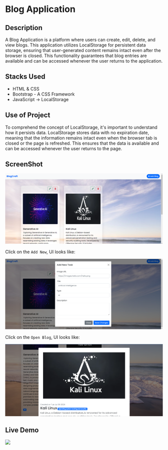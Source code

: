 # Blog Application

## Description


A Blog Application is a platform where users can create, edit, delete, and view blogs. This application utilizes LocalStorage for persistent data storage, ensuring that user-generated content remains intact even after the browser is closed. This functionality guarantees that blog entries are available and can be accessed whenever the user returns to the application.


## Stacks Used
* HTML & CSS
* Bootstrap - A CSS Framework
* JavaScript -> LocalStorage

## Use of Project

To comprehend the concept of LocalStorage, it's important to understand how it persists data. LocalStorage stores data with no expiration date, meaning that the information remains intact even when the browser tab is closed or the page is refreshed. This ensures that the data is available and can be accessed whenever the user returns to the page.

## ScreenShot

<img src="sampel_img/ss1.png" />

Click on the `Add New`, UI looks like:


<img src="sampel_img/ss2.png" />

Click on the `Open Blog`, UI looks like:


<img src="sampel_img/ss3.png" />

## Live Demo

<img src="sampel_img/v1.mp4" />
